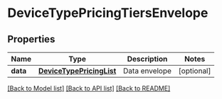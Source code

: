 # DeviceTypePricingTiersEnvelope

## Properties
Name | Type | Description | Notes
------------ | ------------- | ------------- | -------------
**data** | [**DeviceTypePricingList**](DeviceTypePricingList.md) | Data envelope | [optional] 

[[Back to Model list]](../README.md#documentation-for-models) [[Back to API list]](../README.md#documentation-for-api-endpoints) [[Back to README]](../README.md)


